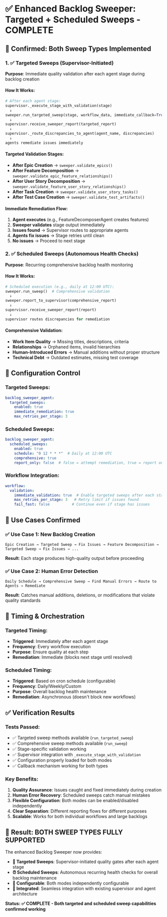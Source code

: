 # ✅ Enhanced Backlog Sweeper: Targeted + Scheduled Sweeps - COMPLETE

## 🎯 **Confirmed: Both Sweep Types Implemented**

### **1. ✅ Targeted Sweeps (Supervisor-Initiated)**
**Purpose**: Immediate quality validation after each agent stage during backlog creation

#### **How It Works:**
```python
# After each agent stage:
supervisor._execute_stage_with_validation(stage)
  ↓
sweeper.run_targeted_sweep(stage, workflow_data, immediate_callback=True)
  ↓  
supervisor.receive_sweeper_report(targeted_report)
  ↓
supervisor._route_discrepancies_to_agent(agent_name, discrepancies)
  ↓
agents remediate issues immediately
```

#### **Targeted Validation Stages:**
- **After Epic Creation** → `sweeper.validate_epics()`
- **After Feature Decomposition** → `sweeper.validate_epic_feature_relationships()`  
- **After User Story Decomposition** → `sweeper.validate_feature_user_story_relationships()`
- **After Task Creation** → `sweeper.validate_user_story_tasks()`
- **After Test Case Creation** → `sweeper.validate_test_artifacts()`

#### **Immediate Remediation Flow:**
1. **Agent executes** (e.g., FeatureDecomposerAgent creates features)
2. **Sweeper validates** stage output immediately
3. **Issues found** → Supervisor routes to appropriate agents
4. **Agents fix issues** → Stage retries until clean
5. **No issues** → Proceed to next stage

### **2. ✅ Scheduled Sweeps (Autonomous Health Checks)**
**Purpose**: Recurring comprehensive backlog health monitoring

#### **How It Works:**
```python
# Scheduled execution (e.g., daily at 12:00 UTC):
sweeper.run_sweep()  # Comprehensive validation
  ↓
sweeper.report_to_supervisor(comprehensive_report)
  ↓
supervisor.receive_sweeper_report(report)
  ↓
supervisor routes discrepancies for remediation
```

#### **Comprehensive Validation:**
- **Work Item Quality** → Missing titles, descriptions, criteria
- **Relationships** → Orphaned items, invalid hierarchies
- **Human-Introduced Errors** → Manual additions without proper structure
- **Technical Debt** → Outdated estimates, missing test coverage

## 🔧 **Configuration Control**

### **Targeted Sweeps:**
```yaml
backlog_sweeper_agent:
  targeted_sweeps:
    enabled: true
    immediate_remediation: true
    max_retries_per_stage: 3
```

### **Scheduled Sweeps:**
```yaml
backlog_sweeper_agent:
  scheduled_sweeps:
    enabled: true 
    schedule: "0 12 * * *"  # Daily at 12:00 UTC
    comprehensive: true
    report_only: false  # false = attempt remediation, true = report only
```

### **Workflow Integration:**
```yaml
workflow:
  validation:
    immediate_validation: true  # Enable targeted sweeps after each stage
    max_retries_per_stage: 3   # Retry limit if issues found
    fail_fast: false          # Continue even if stage has issues
```

## 🎯 **Use Cases Confirmed**

### **✅ Use Case 1: New Backlog Creation**
```
Epic Creation → Targeted Sweep → Fix Issues → Feature Decomposition → Targeted Sweep → Fix Issues → ...
```
**Result**: Each stage produces high-quality output before proceeding

### **✅ Use Case 2: Human Error Detection**  
```
Daily Schedule → Comprehensive Sweep → Find Manual Errors → Route to Agents → Remediate
```
**Result**: Catches manual additions, deletions, or modifications that violate quality standards

## 🔄 **Timing & Orchestration**

### **Targeted Timing:**
- **Triggered**: Immediately after each agent stage
- **Frequency**: Every workflow execution
- **Purpose**: Ensure quality at each step
- **Remediation**: Immediate (blocks next stage until resolved)

### **Scheduled Timing:**
- **Triggered**: Based on cron schedule (configurable)
- **Frequency**: Daily/Weekly/Custom
- **Purpose**: Overall backlog health maintenance  
- **Remediation**: Asynchronous (doesn't block new workflows)

## ✅ **Verification Results**

### **Tests Passed:**
- ✅ Targeted sweep methods available (`run_targeted_sweep`)
- ✅ Comprehensive sweep methods available (`run_sweep`)
- ✅ Stage-specific validation working
- ✅ Supervisor integration with `_execute_stage_with_validation`
- ✅ Configuration properly loaded for both modes
- ✅ Callback mechanism working for both types

### **Key Benefits:**
1. **Quality Assurance**: Issues caught and fixed immediately during creation
2. **Human Error Recovery**: Scheduled sweeps catch manual mistakes
3. **Flexible Configuration**: Both modes can be enabled/disabled independently
4. **Clear Separation**: Different reporting flows for different purposes
5. **Scalable**: Works for both individual workflows and large backlogs

## 🎉 **Result: BOTH SWEEP TYPES FULLY SUPPORTED**

The enhanced Backlog Sweeper now provides:
- **🎯 Targeted Sweeps**: Supervisor-initiated quality gates after each agent stage
- **⏰ Scheduled Sweeps**: Autonomous recurring health checks for overall backlog maintenance
- **🔧 Configurable**: Both modes independently configurable
- **🔄 Integrated**: Seamless integration with existing supervisor and agent architecture

**Status: ✅ COMPLETE - Both targeted and scheduled sweep capabilities confirmed working**
